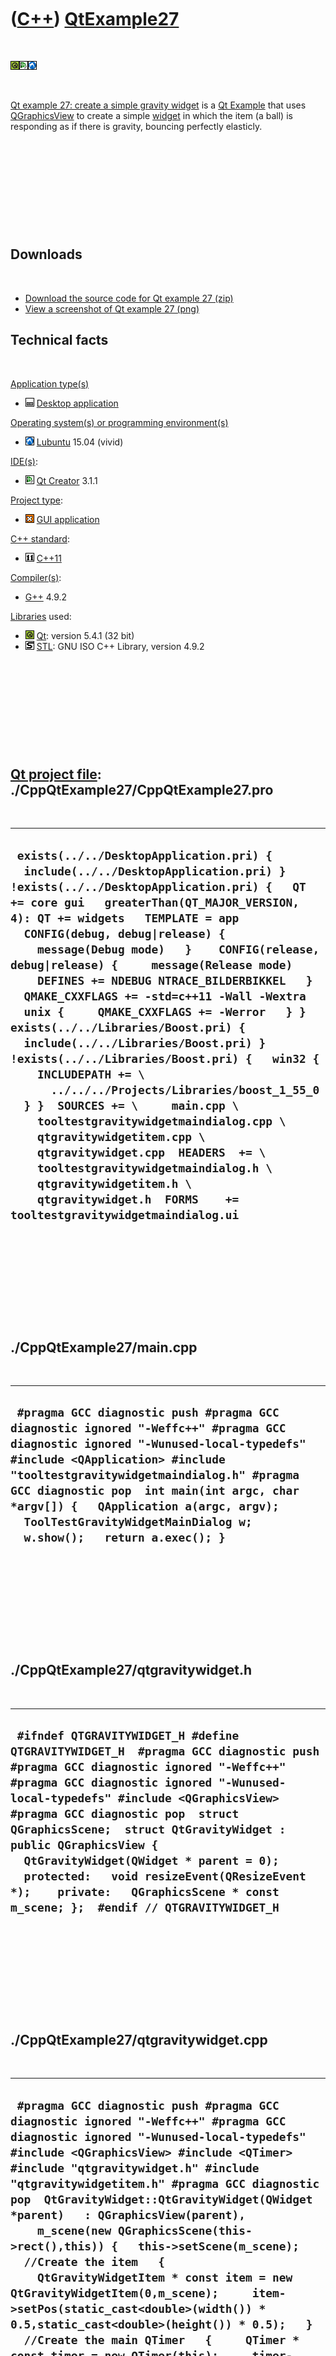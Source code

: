 



 

 

 

 

 

([C++](Cpp.htm)) [QtExample27](CppQtExample27.htm)
==================================================

 

![Qt](PicQt.png)![Qt
Creator](PicQtCreator.png)![Lubuntu](PicLubuntu.png)

 

[Qt example 27: create a simple gravity widget](CppQtExample27.htm) is a
[Qt Example](CppQtExample.htm) that uses
[QGraphicsView](CppQGraphicsView.htm) to create a simple
[widget](CppWidget.htm) in which the item (a ball) is responding as if
there is gravity, bouncing perfectly elasticly.

 

 

 

 

 

Downloads
---------

 

-   [Download the source code for Qt example
    27 (zip)](CppQtExample27.zip)
-   [View a screenshot of Qt example 27 (png)](CppQtExample27.png)

Technical facts
---------------

 

[Application type(s)](CppApplication.htm)

-   ![Desktop](PicDesktop.png) [Desktop
    application](CppDesktopApplication.htm)

[Operating system(s) or programming environment(s)](CppOs.htm)

-   ![Lubuntu](PicLubuntu.png) [Lubuntu](CppLubuntu.htm) 15.04 (vivid)

[IDE(s)](CppIde.htm):

-   ![Qt Creator](PicQtCreator.png) [Qt Creator](CppQtCreator.htm) 3.1.1

[Project type](CppQtProjectType.htm):

-   ![GUI](PicGui.png) [GUI application](CppGuiApplication.htm)

[C++ standard](CppStandard.htm):

-   ![C++11](PicCpp11.png) [C++11](Cpp11.htm)

[Compiler(s)](CppCompiler.htm):

-   [G++](CppGpp.htm) 4.9.2

[Libraries](CppLibrary.htm) used:

-   ![Qt](PicQt.png) [Qt](CppQt.htm): version 5.4.1 (32 bit)
-   ![STL](PicStl.png) [STL](CppStl.htm): GNU ISO C++ Library, version
    4.9.2

 

 

 

 

 

[Qt project file](CppQtProjectFile.htm): ./CppQtExample27/CppQtExample27.pro
----------------------------------------------------------------------------

 

  ----------------------------------------------------------------------------------------------------------------------------------------------------------------------------------------------------------------------------------------------------------------------------------------------------------------------------------------------------------------------------------------------------------------------------------------------------------------------------------------------------------------------------------------------------------------------------------------------------------------------------------------------------------------------------------------------------------------------------------------------------------------------------------------------------------------------------------------------------------------------------------------------------------------------------------------------------------------------------------
  ` exists(../../DesktopApplication.pri) {   include(../../DesktopApplication.pri) } !exists(../../DesktopApplication.pri) {   QT += core gui   greaterThan(QT_MAJOR_VERSION, 4): QT += widgets   TEMPLATE = app    CONFIG(debug, debug|release) {     message(Debug mode)   }    CONFIG(release, debug|release) {     message(Release mode)     DEFINES += NDEBUG NTRACE_BILDERBIKKEL   }    QMAKE_CXXFLAGS += -std=c++11 -Wall -Wextra    unix {     QMAKE_CXXFLAGS += -Werror   } }  exists(../../Libraries/Boost.pri) {   include(../../Libraries/Boost.pri) } !exists(../../Libraries/Boost.pri) {   win32 {     INCLUDEPATH += \       ../../../Projects/Libraries/boost_1_55_0   } }  SOURCES += \     main.cpp \     tooltestgravitywidgetmaindialog.cpp \     qtgravitywidgetitem.cpp \     qtgravitywidget.cpp  HEADERS  += \     tooltestgravitywidgetmaindialog.h \     qtgravitywidgetitem.h \     qtgravitywidget.h  FORMS    += tooltestgravitywidgetmaindialog.ui`
  ----------------------------------------------------------------------------------------------------------------------------------------------------------------------------------------------------------------------------------------------------------------------------------------------------------------------------------------------------------------------------------------------------------------------------------------------------------------------------------------------------------------------------------------------------------------------------------------------------------------------------------------------------------------------------------------------------------------------------------------------------------------------------------------------------------------------------------------------------------------------------------------------------------------------------------------------------------------------------------

 

 

 

 

 

./CppQtExample27/main.cpp
-------------------------

 

  ---------------------------------------------------------------------------------------------------------------------------------------------------------------------------------------------------------------------------------------------------------------------------------------------------------------------------------------------------------------------------
  ` #pragma GCC diagnostic push #pragma GCC diagnostic ignored "-Weffc++" #pragma GCC diagnostic ignored "-Wunused-local-typedefs" #include <QApplication> #include "tooltestgravitywidgetmaindialog.h" #pragma GCC diagnostic pop  int main(int argc, char *argv[]) {   QApplication a(argc, argv);   ToolTestGravityWidgetMainDialog w;   w.show();   return a.exec(); }`
  ---------------------------------------------------------------------------------------------------------------------------------------------------------------------------------------------------------------------------------------------------------------------------------------------------------------------------------------------------------------------------

 

 

 

 

 

./CppQtExample27/qtgravitywidget.h
----------------------------------

 

  -----------------------------------------------------------------------------------------------------------------------------------------------------------------------------------------------------------------------------------------------------------------------------------------------------------------------------------------------------------------------------------------------------------------------------------------------------------------------------------------------
  ` #ifndef QTGRAVITYWIDGET_H #define QTGRAVITYWIDGET_H  #pragma GCC diagnostic push #pragma GCC diagnostic ignored "-Weffc++" #pragma GCC diagnostic ignored "-Wunused-local-typedefs" #include <QGraphicsView> #pragma GCC diagnostic pop  struct QGraphicsScene;  struct QtGravityWidget : public QGraphicsView {   QtGravityWidget(QWidget * parent = 0);     protected:   void resizeEvent(QResizeEvent *);    private:   QGraphicsScene * const m_scene; };  #endif // QTGRAVITYWIDGET_H`
  -----------------------------------------------------------------------------------------------------------------------------------------------------------------------------------------------------------------------------------------------------------------------------------------------------------------------------------------------------------------------------------------------------------------------------------------------------------------------------------------------

 

 

 

 

 

./CppQtExample27/qtgravitywidget.cpp
------------------------------------

 

  ------------------------------------------------------------------------------------------------------------------------------------------------------------------------------------------------------------------------------------------------------------------------------------------------------------------------------------------------------------------------------------------------------------------------------------------------------------------------------------------------------------------------------------------------------------------------------------------------------------------------------------------------------------------------------------------------------------------------------------------------------------------------------------------------------------------------------------------------------------------------------------------------------------------------------------------------------------------------------------------------------------------------------------------------------------------------------------------------------------------------
  ` #pragma GCC diagnostic push #pragma GCC diagnostic ignored "-Weffc++" #pragma GCC diagnostic ignored "-Wunused-local-typedefs" #include <QGraphicsView> #include <QTimer> #include "qtgravitywidget.h" #include "qtgravitywidgetitem.h" #pragma GCC diagnostic pop  QtGravityWidget::QtGravityWidget(QWidget *parent)   : QGraphicsView(parent),     m_scene(new QGraphicsScene(this->rect(),this)) {   this->setScene(m_scene);   //Create the item   {     QtGravityWidgetItem * const item = new QtGravityWidgetItem(0,m_scene);     item->setPos(static_cast<double>(width()) * 0.5,static_cast<double>(height()) * 0.5);   }   //Create the main QTimer   {     QTimer * const timer = new QTimer(this);     timer->setInterval(20);     QObject::connect(timer,SIGNAL(timeout()),m_scene,SLOT(advance()));     timer->start();   }    //Turn off the scrollbars, as they look ugly   this->setVerticalScrollBarPolicy(Qt::ScrollBarAlwaysOff);   this->setHorizontalScrollBarPolicy(Qt::ScrollBarAlwaysOff); }   void QtGravityWidget::resizeEvent(QResizeEvent *) {   m_scene->setSceneRect(this->rect()); }`
  ------------------------------------------------------------------------------------------------------------------------------------------------------------------------------------------------------------------------------------------------------------------------------------------------------------------------------------------------------------------------------------------------------------------------------------------------------------------------------------------------------------------------------------------------------------------------------------------------------------------------------------------------------------------------------------------------------------------------------------------------------------------------------------------------------------------------------------------------------------------------------------------------------------------------------------------------------------------------------------------------------------------------------------------------------------------------------------------------------------------------

 

 

 

 

 

./CppQtExample27/qtgravitywidgetitem.h
--------------------------------------

 

  --------------------------------------------------------------------------------------------------------------------------------------------------------------------------------------------------------------------------------------------------------------------------------------------------------------------------------------------------------------------------------------------------------------------------------------------------------------------------------------------------------------------------------------------------------------------------------------------------------------------------------------------------------------------------------------------------------------------------------------------------------------------------------------------------------------------------------------------------------------------------------------------------------------------------------------------------------------------------------------------------
  ` #ifndef QTGRAVITYWIDGETITEM_H #define QTGRAVITYWIDGETITEM_H  #pragma GCC diagnostic push #pragma GCC diagnostic ignored "-Weffc++" #pragma GCC diagnostic ignored "-Wunused-local-typedefs" #include <QGraphicsItem> #pragma GCC diagnostic pop  struct QtGravityWidgetItem : public QGraphicsItem {   QtGravityWidgetItem(QGraphicsItem * parent, QGraphicsScene * scene);    ///Must be defined, thanks compiler for telling me!   QRectF boundingRect() const;    ///Must be defined, thanks compiler for telling me!   void paint(QPainter * painter, const QStyleOptionGraphicsItem *, QWidget *);    ///Can be defined optionally, this will contain the falling motion   void advance(int);    private:   ///The vertical speed   double m_dy;    ///The rectangle this QtGravityWidgetItem is in   const QRectF m_rect;    ///Read-only pointer to the QGraphicsScene this QtGravityWidgetItem is part of   const QGraphicsScene * const m_scene;  }; #endif // QTGRAVITYWIDGETITEM_H`
  --------------------------------------------------------------------------------------------------------------------------------------------------------------------------------------------------------------------------------------------------------------------------------------------------------------------------------------------------------------------------------------------------------------------------------------------------------------------------------------------------------------------------------------------------------------------------------------------------------------------------------------------------------------------------------------------------------------------------------------------------------------------------------------------------------------------------------------------------------------------------------------------------------------------------------------------------------------------------------------------------

 

 

 

 

 

./CppQtExample27/qtgravitywidgetitem.cpp
----------------------------------------

 

  ---------------------------------------------------------------------------------------------------------------------------------------------------------------------------------------------------------------------------------------------------------------------------------------------------------------------------------------------------------------------------------------------------------------------------------------------------------------------------------------------------------------------------------------------------------------------------------------------------------------------------------------------------------------------------------------------------------------------------------------------------------------------------------------------------------------------------------------------------------------------------------------------------------------------------------------------------------------------------------------------------------------------------------------------------------------------------------------------------------------------------------------------------------------------------------------------------------------------------------------------------------------------------------------------------------------------------------------------------------------------------------------------------------------------------------------------------------------------------------------------------------------------------------------------------------------------------------------------------------------------------------------------------------------------------------------------------------------
  ` #include <cmath>  #pragma GCC diagnostic push #pragma GCC diagnostic ignored "-Weffc++" #pragma GCC diagnostic ignored "-Wunused-local-typedefs" #include <QGraphicsScene> #include <QPainter> #include "qtgravitywidgetitem.h" #pragma GCC diagnostic pop  QtGravityWidgetItem::QtGravityWidgetItem(   QGraphicsItem * parent,   QGraphicsScene * scene)   : QGraphicsItem(parent),     m_dy(0.0),     m_rect(-16.0,-16.0,32.0,32.0),     m_scene(scene) {   scene->addItem(this); }  void QtGravityWidgetItem::advance(int) {   const double acceleration = 0.1;    //If the new y coordinat (after acceleration) causes the bottom of the QtGravityWidgetItem   //to be beyond the edge of the QGraphicsScene, turn the vertical speed upwards   if (y() + m_dy + acceleration + (m_rect.height() * 0.5) > m_scene->height()) m_dy = -std::abs(m_dy + acceleration);    //Accelerate the QtGravityWidgetItem   m_dy+=acceleration;    //Move the QtGravityWidgetItem   setY(y() + m_dy);    //Move the QtGravityWidgetItem up when the QGraphicsScene is resized so much   //that the QtGravityWidgetItem gets out of sight   if (y() + (m_rect.height() * 0.5) > m_scene->height())   {     //Move the QtGravityWidgetItem to the bottom of the QGraphicsScene     setY(m_scene->height() - (m_rect.height() * 0.5));      //Set the vertical speed to zero, otherwise there is need to check if the QtGravityWidgetItem     //leaves the top of the QGraphicsScene     m_dy = 0.0;   } }  QRectF QtGravityWidgetItem::boundingRect() const {   return m_rect; }  void QtGravityWidgetItem::paint(QPainter * painter, const QStyleOptionGraphicsItem *, QWidget *) {   painter->drawEllipse(m_rect); }`
  ---------------------------------------------------------------------------------------------------------------------------------------------------------------------------------------------------------------------------------------------------------------------------------------------------------------------------------------------------------------------------------------------------------------------------------------------------------------------------------------------------------------------------------------------------------------------------------------------------------------------------------------------------------------------------------------------------------------------------------------------------------------------------------------------------------------------------------------------------------------------------------------------------------------------------------------------------------------------------------------------------------------------------------------------------------------------------------------------------------------------------------------------------------------------------------------------------------------------------------------------------------------------------------------------------------------------------------------------------------------------------------------------------------------------------------------------------------------------------------------------------------------------------------------------------------------------------------------------------------------------------------------------------------------------------------------------------------------

 

 

 

 

 

./CppQtExample27/tooltestgravitywidgetmaindialog.h
--------------------------------------------------

 

  ---------------------------------------------------------------------------------------------------------------------------------------------------------------------------------------------------------------------------------------------------------------------------------------------------------------------------------------------------------------------------------------------------------------------------------------------------------------------------------------------------------------------------------------------------------------------------------------------------------------------------------------------------------------------------------------------------------------------------------------------------------------------------------------------------------------------------
  ` #ifndef TOOLTESTGRAVITYWIDGETMAINDIALOG_H #define TOOLTESTGRAVITYWIDGETMAINDIALOG_H  #pragma GCC diagnostic push #pragma GCC diagnostic ignored "-Weffc++" #pragma GCC diagnostic ignored "-Wunused-local-typedefs" #include <QDialog> #pragma GCC diagnostic pop  namespace Ui {   class ToolTestGravityWidgetMainDialog; }  class ToolTestGravityWidgetMainDialog : public QDialog {   Q_OBJECT      public:   explicit ToolTestGravityWidgetMainDialog(QWidget *parent = 0);   ToolTestGravityWidgetMainDialog(const ToolTestGravityWidgetMainDialog&) = delete;   ToolTestGravityWidgetMainDialog& operator=(const ToolTestGravityWidgetMainDialog&) = delete;   ~ToolTestGravityWidgetMainDialog() noexcept;  private:   Ui::ToolTestGravityWidgetMainDialog *ui; };  #endif // TOOLTESTGRAVITYWIDGETMAINDIALOG_H`
  ---------------------------------------------------------------------------------------------------------------------------------------------------------------------------------------------------------------------------------------------------------------------------------------------------------------------------------------------------------------------------------------------------------------------------------------------------------------------------------------------------------------------------------------------------------------------------------------------------------------------------------------------------------------------------------------------------------------------------------------------------------------------------------------------------------------------------

 

 

 

 

 

./CppQtExample27/tooltestgravitywidgetmaindialog.cpp
----------------------------------------------------

 

  --------------------------------------------------------------------------------------------------------------------------------------------------------------------------------------------------------------------------------------------------------------------------------------------------------------------------------------------------------------------------------------------------------------------------------------------------------------------------------------------------------------------------------------------------------------------------------------------------------------------------------------------------------------------------------
  ` #pragma GCC diagnostic push #pragma GCC diagnostic ignored "-Weffc++" #pragma GCC diagnostic ignored "-Wunused-local-typedefs" #include <QGraphicsScene> #include <QGraphicsView> #include <QTimer> #include "qtgravitywidget.h" #include "qtgravitywidgetitem.h" #include "tooltestgravitywidgetmaindialog.h" #include "ui_tooltestgravitywidgetmaindialog.h" #pragma GCC diagnostic pop  ToolTestGravityWidgetMainDialog::ToolTestGravityWidgetMainDialog(QWidget *parent) :     QDialog(parent),     ui(new Ui::ToolTestGravityWidgetMainDialog) {   ui->setupUi(this); }  ToolTestGravityWidgetMainDialog::~ToolTestGravityWidgetMainDialog() noexcept {   delete ui; }`
  --------------------------------------------------------------------------------------------------------------------------------------------------------------------------------------------------------------------------------------------------------------------------------------------------------------------------------------------------------------------------------------------------------------------------------------------------------------------------------------------------------------------------------------------------------------------------------------------------------------------------------------------------------------------------------

 

 

 

 

 





 

[![Valid XHTML 1.0 Strict](valid-xhtml10.png){width="88"
height="31"}](http://validator.w3.org/check?uri=referer)

This page has been created by the [tool](Tools.htm)
[CodeToHtml](ToolCodeToHtml.htm)
